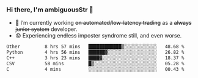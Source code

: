 ### Hi there, I'm ambiguou~~s~~Str 👋

<!--
**ambiguoustexture/ambiguoustexture** is a ✨ _special_ ✨ repository because its `README.md` (this file) appears on your GitHub profile.

Here are some ideas to get you started:
-->
- 🔭 I’m currently working ~~on automated/low-latency trading~~ as a ~~always junior system~~ developer.
- :worried: Experiencing ~~endless~~ imposter syndrome still, and even worse.

<!--START_SECTION:waka-->

```txt
Other         8 hrs 57 mins   ████████████▒░░░░░░░░░░░░   48.68 %
Python        4 hrs 56 mins   ██████▓░░░░░░░░░░░░░░░░░░   26.82 %
C++           3 hrs 23 mins   ████▓░░░░░░░░░░░░░░░░░░░░   18.37 %
CSV           58 mins         █▒░░░░░░░░░░░░░░░░░░░░░░░   05.28 %
C             4 mins          ░░░░░░░░░░░░░░░░░░░░░░░░░   00.43 %
```

<!--END_SECTION:waka-->
